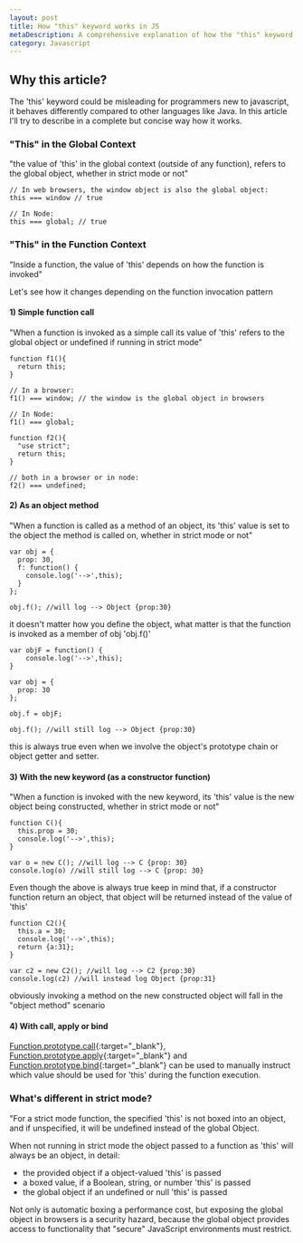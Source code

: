 ```yaml
---
layout: post
title: How "this" keyword works in JS
metaDescription: A comprehensive explanation of how the "this" keyword works in javascript
category: Javascript
---
```


## Why this article?

The 'this' keyword could be misleading for programmers new to javascript, it behaves differently compared to other languages like Java.
In this article I'll try to describe in a complete but concise way how it works.

### "This" in the Global Context

"the value of 'this' in the global context (outside of any function), refers to the global object, whether in strict mode or not"

    // In web browsers, the window object is also the global object:
    this === window // true

    // In Node:
    this === global; // true

### "This" in the Function Context

"Inside a function, the value of 'this' depends on how the function is invoked"

Let's see how it changes depending on the function invocation pattern

#### 1) Simple function call

"When a function is invoked as a simple call its value of 'this' refers to the global object or undefined if running in strict mode"

    function f1(){
      return this;
    }

    // In a browser:
    f1() === window; // the window is the global object in browsers

    // In Node:
    f1() === global;

    function f2(){
      "use strict";
      return this;
    }

    // both in a browser or in node:
    f2() === undefined;

#### 2) As an object method

"When a function is called as a method of an object, its 'this' value is set to the object the method is called on, whether in strict mode or not"

    var obj = {
      prop: 30,
      f: function() {
        console.log('-->',this);
      }
    };

    obj.f(); //will log --> Object {prop:30}

it doesn't matter how you define the object, what matter is that the function is invoked as a member of obj 'obj.f()'

    var objF = function() {
        console.log('-->',this);
    }

    var obj = {
      prop: 30
    };

    obj.f = objF;

    obj.f(); //will still log --> Object {prop:30}

this is always true even when we involve the object's prototype chain or object getter and setter.

#### 3) With the new keyword (as a constructor function)

"When a function is invoked with the new keyword, its 'this' value is the new object being constructed, whether in strict mode or not"

    function C(){
      this.prop = 30;
      console.log('-->',this);
    }

    var o = new C(); //will log --> C {prop: 30}
    console.log(o) //will still log --> C {prop: 30}

Even though the above is always true keep in mind that, if a constructor function return an object, that object will be returned instead of the value of 'this'

    function C2(){
      this.a = 30;
      console.log('-->',this);
      return {a:31};
    }

    var c2 = new C2(); //will log --> C2 {prop:30}
    console.log(c2) //will instead log Object {prop:31}

obviously invoking a method on the new constructed object will fall in the "object method" scenario

#### 4) With call, apply or bind

[Function.prototype.call](https://developer.mozilla.org/en-US/docs/Web/JavaScript/Reference/Global_Objects/Function/call "call"){:target="_blank"}, [Function.prototype.apply](https://developer.mozilla.org/en-US/docs/Web/JavaScript/Reference/Global_Objects/Function/apply "apply"){:target="_blank"} and [Function.prototype.bind](https://developer.mozilla.org/en/docs/Web/JavaScript/Reference/Global_objects/Function/bind "bind"){:target="_blank"} can be used to manually instruct which value should be used for 'this' during the function execution.

### What's different in strict mode?

"For a strict mode function, the specified 'this' is not boxed into an object, and if unspecified, it will be undefined instead of the global Object.

When not running in strict mode the object passed to a function as 'this' will always be an object, in detail:

- the provided object if a object-valued 'this' is passed
- a boxed value, if a Boolean, string, or number 'this' is passed
- the global object if an undefined or null 'this' is passed

Not only is automatic boxing a performance cost, but exposing the global object in browsers is a security hazard, because the global object provides access to functionality that "secure" JavaScript environments must restrict.
